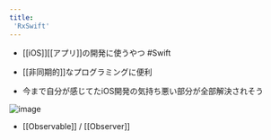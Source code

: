 ```yaml
---
title:
 'RxSwift'
---
```


- [[iOS]][[アプリ]]の開発に使うやつ #Swift
- [[非同期的]]なプログラミングに便利

- 今まで自分が感じてたiOS開発の気持ち悪い部分が全部解決されそう

![image](https://gyazo.com/ebc300364a4e7737d210496b07646872/thumb/1000)
- [[Observable]] / [[Observer]]
